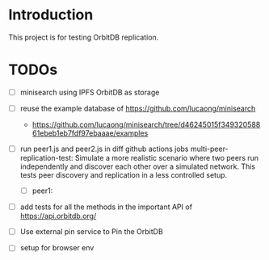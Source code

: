 # Introduction

This project is for testing OrbitDB replication.

# TODOs
- [ ] minisearch using IPFS OrbitDB as storage
- [ ] reuse the example database of https://github.com/lucaong/minisearch
  - https://github.com/lucaong/minisearch/tree/d46245015f34932058861ebeb1eb7fdf97ebaaae/examples

- [ ] run peer1.js and peer2.js in diff github actions jobs
  multi-peer-replication-test: Simulate a more realistic scenario where two peers run independently and discover each other over a simulated network. This tests peer discovery and replication in a less controlled setup.
  - [ ] peer1: 

- [ ] add tests for all the methods in the important API of https://api.orbitdb.org/

- [ ] Use external pin service to Pin the OrbitDB

- [ ] setup for browser env
